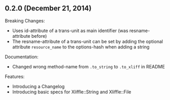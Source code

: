 ## 0.2.0 (December 21, 2014)

Breaking Changes:

+ Uses id-attribute of a trans-unit as main identifier (was resname-attribute before) 
+ The resname-attribute of a trans-unit can be set by adding the optional attribute `resource_name` to the options-hash when adding a string

Documentation:

+ Changed wrong method-name from `.to_string` to `.to_xliff` in README

Features:

+ Introducing a Changelog
+ Introducing basic specs for Xliffle::String and Xliffle::File
